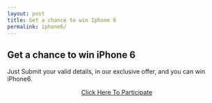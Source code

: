 ```yaml
---
layout: post
title: Get a chance to win Iphone 6
permalink: iphone6/
---
```

<div class="jumbotron">
  <h2>Get a chance to win iPhone 6</h2>
 <p> Just Submit your valid details, in our exclusive offer, and you can win iPhone6.</p>
 <center>
  <p><a class="btn btn-primary btn-lg" href="" role="button"> Click Here To Participate </a></p>
 </center>
</div>
